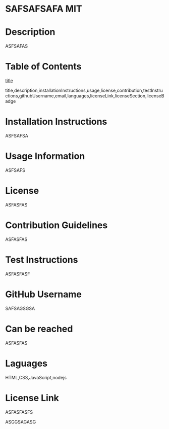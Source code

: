# SAFSAFSAFA <a name="title"></a> MIT 

  # Description <a name="description"></a>
  ASFSAFAS

  # Table of Contents
  [title](#title)

  title,description,installationInstructions,usage,license,contribution,testInstructions,githubUsername,email,languages,licenseLink,licenseSection,licenseBadge

  # Installation Instructions <a name="installationInstructions"></a>
  ASFSAFSA

  # Usage Information <a name="usage"></a>
  ASFSAFS

  # License <a name="license"></a>
  ASFASFAS

  # Contribution Guidelines <a name="contribution"></a>
  ASFASFAS

  # Test Instructions <a name="testInstructions"></a>
  ASFASFASF

  # GitHub Username <a name="githubUsername"></a>
  SAFSAGSGSA

  # Can be reached <a name="email"></a>
  ASFASFAS

  # Laguages <a name="languages"></a>
  HTML,CSS,JavaScript,nodejs
  
  # License Link <a name="licenseLink"></a>
  ASFASFASFS 

  ASGGSAGASG

 <a name="licenseSection"></a>